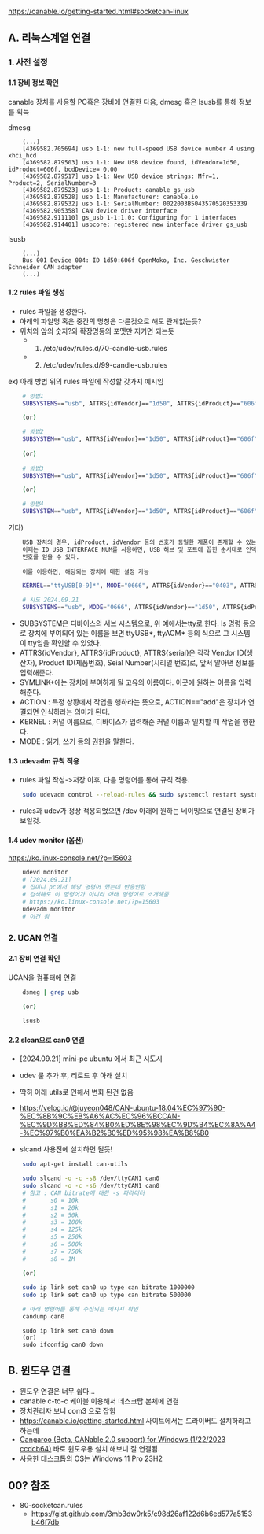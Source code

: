 https://canable.io/getting-started.html#socketcan-linux


## A. 리눅스계열 연결

### 1. 사전 설정

#### 1.1 장비 정보 확인

canable 장치를 사용할 PC혹은 장비에 연결한 다음, dmesg 혹은 lsusb를 통해 정보를 획득

dmesg
```
    (...)
    [4369582.705694] usb 1-1: new full-speed USB device number 4 using xhci_hcd
    [4369582.879503] usb 1-1: New USB device found, idVendor=1d50, idProduct=606f, bcdDevice= 0.00
    [4369582.879517] usb 1-1: New USB device strings: Mfr=1, Product=2, SerialNumber=3
    [4369582.879523] usb 1-1: Product: canable gs_usb
    [4369582.879528] usb 1-1: Manufacturer: canable.io
    [4369582.879532] usb 1-1: SerialNumber: 0022003B5043570520353339
    [4369582.905358] CAN device driver interface
    [4369582.911110] gs_usb 1-1:1.0: Configuring for 1 interfaces
    [4369582.914401] usbcore: registered new interface driver gs_usb

```

lsusb
```
    (...)
    Bus 001 Device 004: ID 1d50:606f OpenMoko, Inc. Geschwister Schneider CAN adapter
    (...)
```

#### 1.2 rules 파일 생성

- rules 파일을 생성한다.
- 아래의 파일명 혹은 중간의 명칭은 다른것으로 해도 관계없는듯?
- 위치와 앞의 숫자?와 확장명등의 포멧만 지키면 되는듯
    - 1) /etc/udev/rules.d/70-candle-usb.rules
    - 2) /etc/udev/rules.d/99-candle-usb.rules

ex) 아래 방법 위의 rules 파일에 작성할 갖가지 예시임
```bash
    # 방법1
    SUBSYSTEMS=="usb", ATTRS{idVendor}=="1d50", ATTRS{idProduct}=="606f", MODE="660", GROUP="users", TAG+="uaccess"

    (or)

    # 방법2
    SUBSYSTEM=="usb", ATTRS{idVendor}=="1d50", ATTRS{idProduct}=="606f", ATTRS{serial}=="000C8005574D430A20333735", NAME="can5"
    
    (or)
    
    # 방법3
    SUBSYSTEM=="usb", ATTRS{idVendor}=="1d50", ATTRS{idProduct}=="606f", ATTRS{serial}=="75834343639351A06141", SYMLINK+="ttyCAN"

    (or)

    # 방법4
    SUBSYSTEM=="usb", ATTRS{idVendor}=="1d50", ATTRS{idProduct}=="606f", ATTRS{serial}=="0022003B5043570520353339", SYMLINK+="ttyCAN"
```

기타)
```bash
    USB 장치의 경우, idProduct, idVendor 등의 번호가 동일한 제품이 존재할 수 있는데, 
    이때는 ID_USB_INTERFACE_NUM를 사용하면, USB 허브 및 포트에 꼽힌 순서대로 인덱싱 
    번호를 얻을 수 있다. 
    
    이를 이용하면, 해당되는 장치에 대한 설정 가능

    KERNEL=="ttyUSB[0-9]*", MODE="0666", ATTRS{idVendor}=="0403", ATTRS{idProduct}=="6010", ENV{ID_USB_INTERFACE_NUM}=="01", SYMLINK+="ttyPIO"

    # 시도 2024.09.21 
    SUBSYSTEMS=="usb", MODE="0666", ATTRS{idVendor}=="1d50", ATTRS{idProduct}=="606f", SYMLINK+="ttyCAN%n"
```

- SUBSYSTEM은 디바이스의 서브 시스템으로, 위 예에서는tty로 한다. ls 명령 등으로 장치에 부여되어 있는 이름을 보면 ttyUSB*, ttyACM* 등의 식으로 그 시스템이 tty임을 확인할 수 있었다.
- ATTRS{idVendor}, ATTRS{idProduct}, ATTRS{serial}은 각각 Vendor ID(생산자), Product ID(제품번호), Seial Number(시리얼 번호)로, 앞서 알아낸 정보를 입력해준다.
- SYMLINK+에는 장치에 부여하게 될 고유의 이름이다. 이곳에 원하는 이름을 입력해준다.
- ACTION : 특정 상황에서 작업을 행하라는 뜻으로, ACTION=="add"은 장치가 연결되면 인식하라는 의미가 된다.
- KERNEL : 커널 이름으로, 디바이스가 입력해준 커널 이름과 일치할 때 작업을 행한다.
- MODE : 읽기, 쓰기 등의 권한을 말한다.

#### 1.3 udevadm 규칙 적용

- rules 파일 작성->저장 이후, 다음 명령어를 통해 규칙 적용.

```bash
    sudo udevadm control --reload-rules && sudo systemctl restart systemd-udevd && sudo udevadm trigger
```

- rules과 udev가 정상 적용되었으면 /dev 아래에 원하는 네이밍으로 연결된 장비가 보일것.

#### 1.4 udev monitor (옵션)

https://ko.linux-console.net/?p=15603

```bash
    udevd monitor
    # [2024.09.21]
    # 집미니 pc에서 해당 명령어 했는데 반응안함
    # 검색해도 이 명령어가 아니라 아래 명령어로 소개해줌
    # https://ko.linux-console.net/?p=15603
    udevadm monitor
    # 이건 됨
```

### 2. UCAN 연결

#### 2.1 장비 연결 확인

UCAN을 컴퓨터에 연결

```bash
    dsmeg | grep usb
    
    (or)

    lsusb

```

#### 2.2 slcan으로 can0 연결

- [2024.09.21] mini-pc ubuntu 에서 최근 시도시
- udev 룰 추가 후, 리로드 후 아래 설치
- 딱히 아래 utils로 인해서 변화 된건 없음

- https://velog.io/@juyeon048/CAN-ubuntu-18.04%EC%97%90-%EC%8B%9C%EB%A6%AC%EC%96%BCCAN-%EC%9D%B8%ED%84%B0%ED%8E%98%EC%9D%B4%EC%8A%A4-%EC%97%B0%EA%B2%B0%ED%95%98%EA%B8%B0

- slcand 사용전에 설치하면 될듯!

```bash
    sudo apt-get install can-utils
```

```bash
    sudo slcand -o -c -s8 /dev/ttyCAN1 can0
    sudo slcand -o -c -s6 /dev/ttyCAN1 can0
    # 참고 : CAN bitrate에 대한 -s 파라미터
    #       s0 = 10k
    #       s1 = 20k
    #       s2 = 50k
    #       s3 = 100k
    #       s4 = 125k
    #       s5 = 250k
    #       s6 = 500k
    #       s7 = 750k
    #       s8 = 1M

    (or)
    
    sudo ip link set can0 up type can bitrate 1000000
    sudo ip link set can0 up type can bitrate 500000

    # 아래 명령어를 통해 수신되는 메시지 확인
    candump can0
```

```
    sudo ip link set can0 down
    (or)
    sudo ifconfig can0 down
```

## B. 윈도우 연결

- 윈도우 연결은 너무 쉽다...
- canable c-to-c 케이블 이용해서 데스크탑 본체에 연결
- 장치관리자 보니 com3 으로 잡힘
- https://canable.io/getting-started.html 사이트에서는 드라이버도 설치하라고하는데
- [Cangaroo (Beta, CANable 2.0 support) for Windows (1/22/2023 ccdcb64)](https://canable.io/utilities/cangaroo-win32-ccdcb64.zip) 바로 윈도우용 설치 해보니 잘 연결됨.
- 사용한 데스크톱의 OS는 Windows 11 Pro 23H2


## 00? 참조

- 80-socketcan.rules
    - https://gist.github.com/3mb3dw0rk5/c98d26af122d6b6ed577a5153b46f7db
